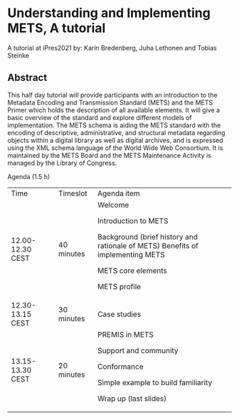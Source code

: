# Understanding and Implementing METS, A tutorial

A tutorial at iPres2021 by: Karin Bredenberg, Juha Lethonen and Tobias Steinke

## Abstract

This half day tutorial will provide participants with an introduction to the Metadata Encoding and Transmission Standard (METS) and the METS Primer which holds the description of all available elements. It will give a basic overview of the standard and explore different models of implementation. The METS schema is aiding the METS standard with the encoding of descriptive, administrative, and structural metadata regarding objects within a digital library as well as digital archives, and is expressed using the XML schema language of the World Wide Web Consortium. It is maintained by the METS Board and the METS Maintenance Activity is managed by the Library of Congress. 

Agenda (1.5 h)


<table>
  <tr>
   <td>Time
   </td>
   <td>Timeslot
   </td>
   <td>Agenda item
   </td>
  </tr>
  <tr>
   <td>12.00-12.30 CEST
   </td>
   <td>40 minutes
   </td>
   <td>Welcome
<p>
Introduction to METS
<p>
Background (brief history and rationale of METS) Benefits of implementing METS
<p>
METS core elements
<p>
METS profile
   </td>
  </tr>
  <tr>
   <td>12.30-13.15 CEST
   </td>
   <td>30 minutes
   </td>
   <td>Case studies
   </td>
  </tr>
  <tr>
   <td>13.15-13.30 CEST
   </td>
   <td>20 minutes
   </td>
   <td>PREMIS in METS
<p>
Support and community
<p>
Conformance
<p>
Simple example to build familiarity 
<p>
Wrap up (last slides)
   </td>
  </tr>
</table>

